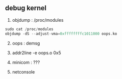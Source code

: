 ## debug kernel

1. objdump : /proc/modules
```c
sudo cat /proc/modules
objdump -dS --adjust-vma=0xffffffffc1011000 oops.ko 
```
2. oops : demsg
3. addr2line -e oops.o 0x5
4. minicom : ???

5. netconsole


